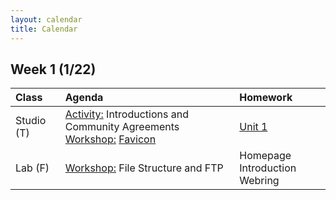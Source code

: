 ```yaml
---
layout: calendar
title: Calendar
---
```


## Week 1 (1/22)

| Class | Agenda | Homework |
| :--- | :--- | :--- |
| Studio (T) | <ins>Activity:</ins> Introductions and Community Agreements <br> <ins>Workshop:</ins> [Favicon](https://docs.google.com/document/d/15gawrRKPkf1NcipJBp7a2IdEg07WG9u_MQRmT1WmN10) | [Unit 1](/readings) | Studio (TH) | <ins>Discussion:</ins> Unit 1 Readings | 
| Lab (F) | <ins>Workshop:</ins> File Structure and FTP | Homepage <br> Introduction Webring |